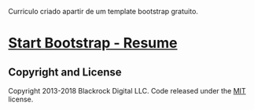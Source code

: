Curriculo criado apartir de um template bootstrap gratuito.

# [Start Bootstrap - Resume](https://startbootstrap.com/template-overviews/resume/)



## Copyright and License

Copyright 2013-2018 Blackrock Digital LLC. Code released under the [MIT](https://github.com/BlackrockDigital/startbootstrap-resume/blob/gh-pages/LICENSE) license.
